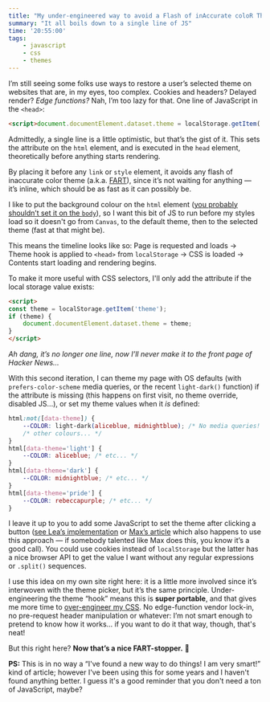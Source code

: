```yaml
---
title: "My under-engineered way to avoid a Flash of inAccurate coloR Theme (FART)"
summary: "It all boils down to a single line of JS"
time: '20:55:00'
tags:
    - javascript
    - css
    - themes
---
```


I’m still seeing some folks use ways to restore a user’s selected theme on websites that are, in my eyes, too complex. Cookies and headers? Delayed render? *Edge functions?* Nah, I’m too lazy for that. One line of JavaScript in the `<head>`:

```html
<script>document.documentElement.dataset.theme = localStorage.getItem('theme');</script>
```

Admittedly, a single line is a little optimistic, but that’s the gist of it. This sets the attribute on the `html` element, and is executed in the `head` element, theoretically before anything starts rendering.

By placing it before any `link` or `style` element, it avoids any flash of inaccurate color theme (a.k.a. [FART](https://css-tricks.com/flash-of-inaccurate-color-theme-fart/)), since it’s not waiting for anything — it’s inline, which should be as fast as it can possibly be.

I like to put the background colour on the `html` element ([you probably shouldn’t set it on the `body`](https://chriskirknielsen.com/blog/future-themes-with-container-style-queries/#background-defined-in-the-body)), so I want this bit of JS to run before my styles load so it doesn't go from `Canvas`, to the default theme, then to the selected theme (fast at that might be).

This means the timeline looks like so: Page is requested and loads → Theme hook is applied to `<head>` from `localStorage` → CSS is loaded → Contents start loading and rendering begins.

To make it more useful with CSS selectors, I'll only add the attribute if the local storage value exists:

```html
<script>
const theme = localStorage.getItem('theme');
if (theme) {
	document.documentElement.dataset.theme = theme;
}
</script>
```

*Ah dang, it’s no longer one line, now I’ll never make it to the front page of Hacker News…*

With this second iteration, I can theme my page with OS defaults (with `prefers-color-scheme` media queries, or the recent `light-dark()` function) if the attribute is missing (this happens on first visit, no theme override, disabled JS...), or set my theme values when it _is_ defined:

```css
html:not([data-theme]) {
	--COLOR: light-dark(aliceblue, midnightblue); /* No media queries! */
	/* other colours... */
}
html[data-theme='light'] {
	--COLOR: aliceblue; /* etc... */
}
html[data-theme='dark'] {
	--COLOR: midnightblue; /* etc... */
}
html[data-theme='pride'] {
	--COLOR: rebeccapurple; /* etc... */
}
```

I leave it up to you to add some JavaScript to set the theme after clicking a button ([see Lea’s implementation](https://codepen.io/learosema/pen/zYmvQJV) or [Max’s article](https://mxb.dev/blog/color-theme-switcher/) which also happens to use this approach — if somebody talented like Max does this, you know it’s a good call). You could use cookies instead of `localStorage` but the latter has a nice browser API to get the value I want without any regular expressions or `.split()` sequences.

I use this idea on my own site right here: it is a little more involved since it’s interwoven with the theme picker, but it’s the same principle. Under-engineering the theme “hook” means this is **super portable**, and that gives me more time to [over-engineer my CSS](https://www.youtube.com/watch?v=k_3pRxdv-cI). No edge-function vendor lock-in, no pre-request header manipulation or whatever: I’m not smart enough to pretend to know how it works… if you want to do it that way, though, that's neat!

But this right here? **Now that’s a nice FART-stopper.** 💨

**PS:** This is in no way a “I've found a new way to do things! I am very smart!” kind of article; however I've been using this for some years and I haven't found anything better. I guess it's a good reminder that you don't need a ton of JavaScript, maybe?